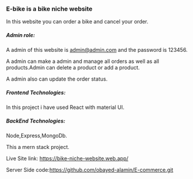 ### E-bike is a bike niche website

In this website you can order a bike and cancel your order.

##### Admin role:

A admin of this website is admin@admin.com and the password is 123456.

A admin can make a admin and manage all orders as well as all products.Admin can delete a product or add a product.

A admin also can update the order status.

##### Frontend Technologies:

In this project i have used React with material UI.

##### BackEnd Technologies:

Node,Express,MongoDb.

This a mern stack project.

Live Site link: https://bike-niche-website.web.app/

Server Side code:https://github.com/obayed-alamin/E-commerce.git
